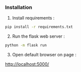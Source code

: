 ### Installation
1. Install requirements : 
```bash
pip install -r requirements.txt
```
2. Run the flask web server :
```bash
python -m flask run 
```
3. Open default browser on page : 

[http://localhost:5000/](http://localhost:5000/)
